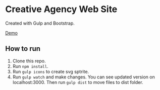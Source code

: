 # Creative Agency Web Site

Created with Gulp and Bootstrap.

[Demo](http://creativeagency.epizy.com/ "Demo")

## How to run

1. Clone this repo.
2. Run `npm install`.
3. Run `gulp icons` to create svg sptrite.
4. Run `gulp watch` and make changes. You can see updated version on localhost:3000. Then run `gulp dist` to move files to dist folder.
